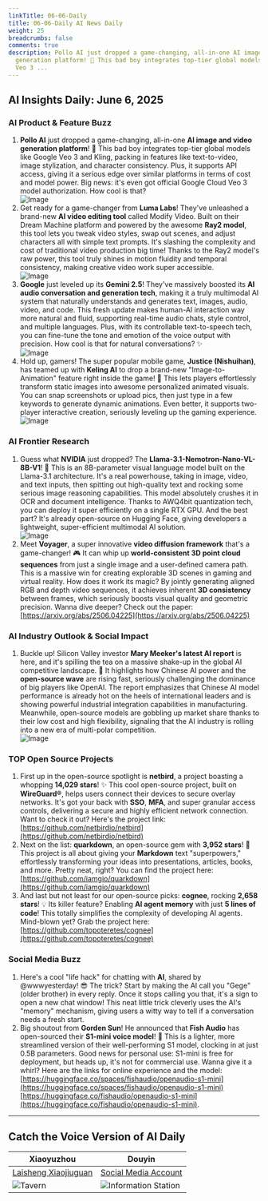 ```yaml
---
linkTitle: 06-06-Daily
title: 06-06-Daily AI News Daily
weight: 25
breadcrumbs: false
comments: true
description: Pollo AI just dropped a game-changing, all-in-one AI image and video
  generation platform! 🎉 This bad boy integrates top-tier global models like Google
  Veo 3 ...
---
```

## AI Insights Daily: June 6, 2025

### **AI Product & Feature Buzz**
1.  **Pollo AI** just dropped a game-changing, all-in-one **AI image and video generation platform**! 🎉 This bad boy integrates top-tier global models like Google Veo 3 and Kling, packing in features like text-to-video, image stylization, and character consistency. Plus, it supports API access, giving it a serious edge over similar platforms in terms of cost and model power. Big news: it's even got official Google Cloud Veo 3 model authorization. How cool is that?
    <br/> ![Image](https://cdn.jsdmirror.com/gh/justlovemaki/imagehub@main/images/2025/07/news_01k024z2r0fj8bbamhx3mkrnh2.avif) <br/>
2.  Get ready for a game-changer from **Luma Labs**! They've unleashed a brand-new **AI video editing tool** called Modify Video. Built on their Dream Machine platform and powered by the awesome **Ray2 model**, this tool lets you tweak video styles, swap out scenes, and adjust characters all with simple text prompts. It's slashing the complexity and cost of traditional video production big time! Thanks to the Ray2 model's raw power, this tool truly shines in motion fluidity and temporal consistency, making creative video work super accessible.
    <br/> ![Image](https://cdn.jsdmirror.com/gh/justlovemaki/imagehub@main/images/2025/07/news_01k024z8zde1ery6k8dvvcxt5x.avif) <br/>
3.  **Google** just leveled up its **Gemini 2.5**! They've massively boosted its **AI audio conversation and generation tech**, making it a truly multimodal AI system that naturally understands and generates text, images, audio, video, and code. This fresh update makes human-AI interaction way more natural and fluid, supporting real-time audio chats, style control, and multiple languages. Plus, with its controllable text-to-speech tech, you can fine-tune the tone and emotion of the voice output with precision. How cool is that for natural conversations? ✨
    <br/> ![Image](https://cdn.jsdmirror.com/gh/justlovemaki/imagehub@main/images/2025/07/news_01k024zb75ezns3377tg01r123.avif) <br/>
4.  Hold up, gamers! The super popular mobile game, **Justice (Nishuihan)**, has teamed up with **Keling AI** to drop a brand-new "Image-to-Animation" feature right inside the game! 🤯 This lets players effortlessly transform static images into awesome personalized animated visuals. You can snap screenshots or upload pics, then just type in a few keywords to generate dynamic animations. Even better, it supports two-player interactive creation, seriously leveling up the gaming experience.
    <br/> ![Image](https://cdn.jsdmirror.com/gh/justlovemaki/imagehub@main/images/2025/07/news_01k024ze65fnpbafgm49hfg4hz.avif) <br/>

### **AI Frontier Research**
1.  Guess what **NVIDIA** just dropped? The **Llama-3.1-Nemotron-Nano-VL-8B-V1**! 🚀 This is an 8B-parameter visual language model built on the Llama-3.1 architecture. It's a real powerhouse, taking in image, video, and text inputs, then spitting out high-quality text and rocking some serious image reasoning capabilities. This model absolutely crushes it in OCR and document intelligence. Thanks to AWQ4bit quantization tech, you can deploy it super efficiently on a single RTX GPU. And the best part? It's already open-source on Hugging Face, giving developers a lightweight, super-efficient multimodal AI solution.
    <br/> ![Image](https://cdn.jsdmirror.com/gh/justlovemaki/imagehub@main/images/2025/07/news_01k024zpbxfmbavq466c7hv98r.avif) <br/>
2.  Meet **Voyager**, a super innovative **video diffusion framework** that's a game-changer! 🎮 It can whip up **world-consistent 3D point cloud sequences** from just a single image and a user-defined camera path. This is a massive win for creating explorable 3D scenes in gaming and virtual reality. How does it work its magic? By jointly generating aligned RGB and depth video sequences, it achieves inherent **3D consistency** between frames, which seriously boosts visual quality and geometric precision. Wanna dive deeper? Check out the paper: [https://arxiv.org/abs/2506.04225](https://arxiv.org/abs/2506.04225)

### **AI Industry Outlook & Social Impact**
1.  Buckle up! Silicon Valley investor **Mary Meeker's latest AI report** is here, and it's spilling the tea on a massive shake-up in the global AI competitive landscape. 🍵 It highlights how Chinese AI power and the **open-source wave** are rising fast, seriously challenging the dominance of big players like OpenAI. The report emphasizes that Chinese AI model performance is already hot on the heels of international leaders and is showing powerful industrial integration capabilities in manufacturing. Meanwhile, open-source models are gobbling up market share thanks to their low cost and high flexibility, signaling that the AI industry is rolling into a new era of multi-polar competition.
    <br/> ![Image](https://cdn.jsdmirror.com/gh/justlovemaki/imagehub@main/images/2025/07/news_01k024zsk0fdtvyp28mwqdgsdr.avif) <br/>

### **TOP Open Source Projects**
1.  First up in the open-source spotlight is **netbird**, a project boasting a whopping **14,029 stars**! ✨ This cool open-source project, built on **WireGuard®**, helps users connect their devices to secure overlay networks. It's got your back with **SSO**, **MFA**, and super granular access controls, delivering a secure and highly efficient network connection. Want to check it out? Here's the project link: [https://github.com/netbirdio/netbird](https://github.com/netbirdio/netbird)
2.  Next on the list: **quarkdown**, an open-source gem with **3,952 stars**! 🌟 This project is all about giving your **Markdown** text "superpowers," effortlessly transforming your ideas into presentations, articles, books, and more. Pretty neat, right? You can find the project here: [https://github.com/iamgio/quarkdown](https://github.com/iamgio/quarkdown)
3.  And last but not least for our open-source picks: **cognee**, rocking **2,658 stars**! 💡 Its killer feature? Enabling **AI agent memory** with just **5 lines of code**! This totally simplifies the complexity of developing AI agents. Mind-blown yet? Grab the project here: [https://github.com/topoteretes/cognee](https://github.com/topoteretes/cognee)

### **Social Media Buzz**
1.  Here's a cool "life hack" for chatting with **AI**, shared by @wwwyesterday! 😎 The trick? Start by making the AI call you "Gege" (older brother) in every reply. Once it stops calling you that, it's a sign to open a new chat window! This neat little trick cleverly uses the AI's "memory" mechanism, giving users a witty way to tell if a conversation needs a fresh start.
2.  Big shoutout from **Gorden Sun**! He announced that **Fish Audio** has open-sourced their **S1-mini voice model**! 🎤 This is a lighter, more streamlined version of their well-performing S1 model, clocking in at just 0.5B parameters. Good news for personal use: S1-mini is free for deployment, but heads up, it's not for commercial use. Wanna give it a whirl? Here are the links for online experience and the model: [https://huggingface.co/spaces/fishaudio/openaudio-s1-mini](https://huggingface.co/spaces/fishaudio/openaudio-s1-mini) [https://huggingface.co/fishaudio/openaudio-s1-mini](https://huggingface.co/fishaudio/openaudio-s1-mini).

---

## **Catch the Voice Version of AI Daily**

| **Xiaoyuzhou** | **Douyin** |
| --- | --- |
| [Laisheng Xiaojiuguan](https://www.xiaoyuzhoufm.com/podcast/683c62b7c1ca9cf575a5030e) | [Social Media Account](https://www.douyin.com/user/MS4wLjABAAAAwpwqPQlu38sO38VyWgw9ZjDEnN4bMR5j8x111UxpseHR9DpB6-CveI5KRXOWuFwG)|
| ![Tavern](https://cdn.jsdmirror.com/gh/justlovemaki/imagehub@main/logo/f959f7984e9163fc50d3941d79a7f262.md.png) | ![Information Station](https://cdn.jsdmirror.com/gh/justlovemaki/imagehub@main/logo/7fc30805eeb831e1e2baa3a240683ca3.md.png) |